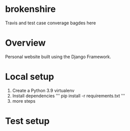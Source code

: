 # brokenshire

Travis and test case converage bagdes here

# Overview
Personal website built using the Django Framework.

# Local setup
  1. Create a Python 3.9 virtualenv
  2. Install dependencies
  '''
  pip install -r requirements.txt
  '''
  3. more steps
  
# Test setup
